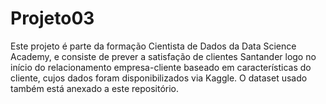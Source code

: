 # Projeto03
Este projeto é parte da formação Cientista de Dados da Data Science Academy, e consiste de prever a satisfação de clientes Santander logo no início do relacionamento empresa-cliente baseado em características do cliente, cujos dados foram disponibilizados via Kaggle. O dataset usado também está anexado a este repositório.

